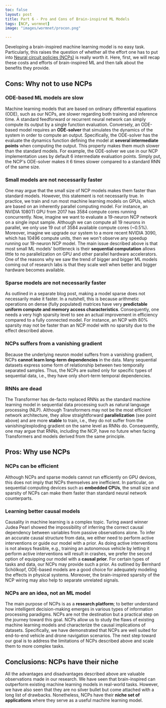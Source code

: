 ```yaml
---
toc: false
layout: post
title: Part 6 - Pro and Cons of Brain-inspired ML Models
tags: [NCP, wormnet]
image: "images/wormnet/procon.png"

---
```


Developing a brain-inspired machine learning model is no easy task.
Particularly, this raises the question of whether all the effort one has to put into [Neural circuit policies (NCPs)](https://rdcu.be/b8sEo) is really worth it.
Here, first, we will recap these costs and efforts of brain-inspired ML and then talk about the benefits they provide.

## Cons: Why not to use NCPs
### ODE-based ML models are slow
Machine learning models that are based on ordinary differential equations (ODE), such as our NCPs, are slower regarding both training and inference time.
A standard feedforward or recurrent neural network can simply compute its output by a single function evaluation. 
Conversely, an ODE-based model requires an **ODE-solver** that simulates the dynamics of the system in order to compute an output. Specifically, the ODE-solver has the evaluate the dynamics function defining the model at **several intermediate points** when computing the output. This property makes them much slower than the standard models.
For example, the ODE-solver we use in our NCP implementation uses by default 6 intermediate evaluation points. Simply put, the NCP's ODE-solver makes it 6 times slower compared to a standard RNN of the same size.

### Small models are not necessarily faster
One may argue that the small size of NCP models makes them faster than standard models. However, this statement is not necessarily true. In practice, we train and run most machine learning models on GPUs, which are based on an inherently parallel computing model. For instance, an NVIDIA 1080TI GPU from 2017 has 3584 compute cores running concurrently.
Now, imagine we want to evaluate a 19-neuron NCP network on a single input sample. Although we can compute all 19 neurons in parallel, we only use 19 out of 3584 available compute cores (~0.5%). 
Moreover, imagine we upgrade our system to a more recent NVIDIA 3090, which has 10496 compute units, then we won't observe any speedup running our 19-neuron NCP model.
The main issue described above is that most small ML models' bottleneck is their **sequential computation** allows little to no parallelization on GPU and other parallel hardware accelerators.
One of the reasons why we saw the trend of bigger and bigger ML models coming out of research labs is that they scale well when better and bigger hardware becomes available.

### Sparse models are not necessarily faster
As outlined in a separate blog post, making a model sparse does not necessarily make it faster.
In a nutshell, this is because arithmetic operations on dense (fully populated) matrices have very **predictable uniform compute and memory access characteristics**. Consequently, one needs a very high sparsity level to see an actual improvement in efficiency compared to a fully connected model.
For instance, an NCP with 80% sparsity may not be faster than an NCP model with no sparsity due to the effect described above.

### NCPs suffers from a vanishing gradient
Because the underlying neuron model suffers from a vanishing gradient, NCPs **cannot learn long-term dependencies** in the data.
Many sequential datasets express some form of relationship between two temporally separated samples. Thus, the NCPs are suited only for specific types of sequential data, i.e., they have only short-term temporal dependencies.

### RNNs are dead
The Transformer has de-facto replaced RNNs as the standard machine learning model in sequential data processing such as natural language processing (NLP). Although Transformers may not be the most efficient network architecture, they allow straightforward **parallelization** (see point above) and are more **stable** to train, i.e., they do not suffer from the vanishing/exploding gradient on the same level as RNNs do.
Consequently, one may argue that RNNs, including the NCP, have no future when facing Transformers and models derived from the same principle.

## Pros: Why use NCPs
### NCPs can be efficient
Although NCPs and sparse models cannot run efficiently on GPU devices, this does not imply that NCPs themselves are inefficient. In particular, on sequential computing devices such as **embedded CPUs**, the small size and sparsity of NCPs can make them faster than standard neural network counterparts. 

### Learning better causal models
Causality in machine learning is a complex topic. Turing award winner Judea Pearl showed the impossibility of inferring the correct causal dependency between variables from passive observations alone. To infer an accurate causal structure from data, we either need to perform active interventions or guide our model with a prior. As doing active interventions is not always feasible, e.g., training an autonomous vehicle by letting it perform active interventions will result in crashes, we prefer the second option of equipping our model with a **causal prior**. 
For certain types of tasks and data, our NCPs may provide such a prior.
As outlined by Bernhard Schölkopf, ODE-based models are a good choice for adequately modeling the effects in physical systems. Moreover, the brain-inspired sparsity of the NCP wiring may also help to separate unrelated signals.

### NCPs are an idea, not an ML model
The main purpose of NCPs is as a **research platform**; to better understand how intelligent decision-making emerges in various types of information processing paradigms. 
NCPs are not the destination but a practical step on the journey toward this goal. NCPs allow us to study the flaws of existing machine learning models and characterize the causal implications of datasets. Specifically, we have demonstrated that NCPs are well suited for end-to-end vehicle and drone navigation scenarios.
The next step toward our goal is to address the limitations of NCPs described above and scale them to more complex tasks.


## Conclusions: NCPs have their niche
All the advantages and disadvantages described above are valuable observations made in our research. We have seen that brain-inspired can outperform existing machine learning models in real-world tasks.
However, we have also seen that they are no silver bullet but come attached with a long list of drawbacks.
Nonetheless, NCPs have their **niche set of applications** where they serve as a useful machine learning model.
